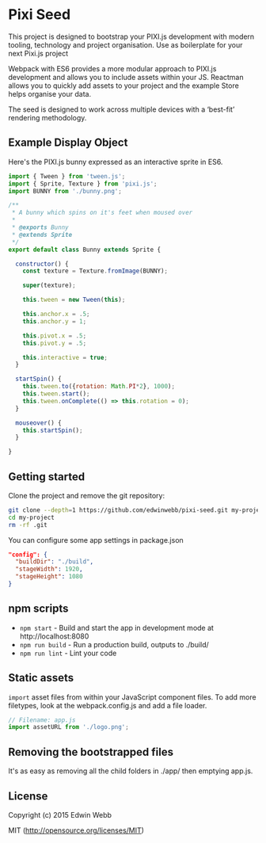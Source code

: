 # Pixi Seed

This project is designed to bootstrap your PIXI.js development with modern tooling, technology and project organisation. Use as boilerplate for your next Pixi.js project

Webpack with ES6 provides a more modular approach to PIXI.js development and allows you to include assets within your JS. Reactman allows you to quickly add assets to your project and the example Store helps organise your data.

The seed is designed to work across multiple devices with a ‘best-fit’ rendering methodology.


## Example Display Object
Here's the PIXI.js bunny expressed as an interactive sprite in ES6.

```JavaScript
import { Tween } from 'tween.js';
import { Sprite, Texture } from 'pixi.js';
import BUNNY from './bunny.png';

/**
 * A bunny which spins on it's feet when moused over
 *
 * @exports Bunny
 * @extends Sprite
 */
export default class Bunny extends Sprite {

  constructor() {
    const texture = Texture.fromImage(BUNNY);

    super(texture);

    this.tween = new Tween(this);

    this.anchor.x = .5;
    this.anchor.y = 1;

    this.pivot.x = .5;
    this.pivot.y = .5;

    this.interactive = true;
  }

  startSpin() {
    this.tween.to({rotation: Math.PI*2}, 1000);
    this.tween.start();
    this.tween.onComplete(() => this.rotation = 0);
  }

  mouseover() {
    this.startSpin();
  }

}
```

## Getting started

Clone the project and remove the git repository:

```bash
git clone --depth=1 https://github.com/edwinwebb/pixi-seed.git my-project
cd my-project
rm -rf .git
```

You can configure some app settings in package.json

```json
"config": {
  "buildDir": "./build",
  "stageWidth": 1920,
  "stageHeight": 1080
}
```

## npm scripts

* `npm start` - Build and start the app in development mode at http://localhost:8080
* `npm run build` - Run a production build, outputs to ./build/
* `npm run lint` - Lint your code

## Static assets

`import` asset files from within your JavaScript component files. To add more
filetypes, look at the webpack.config.js and add a file loader.

```javascript
// Filename: app.js
import assetURL from './logo.png';
```

## Removing the bootstrapped files
It's as easy as removing all the child folders in ./app/ then emptying app.js.

## License

Copyright (c) 2015 Edwin Webb

MIT (http://opensource.org/licenses/MIT)
